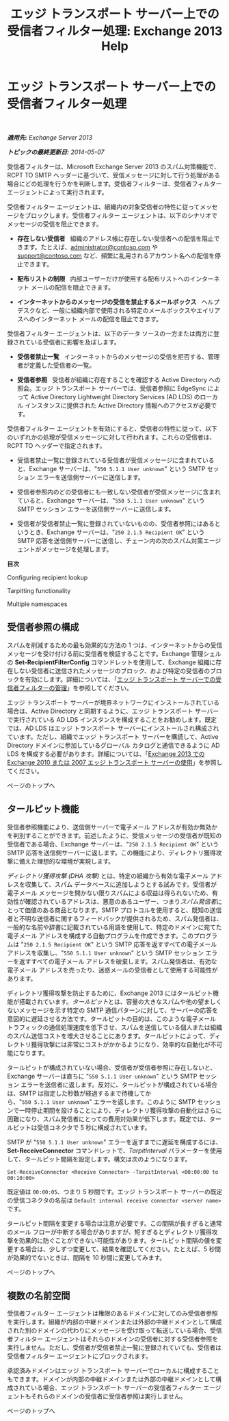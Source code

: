 ﻿---
title: 'エッジ トランスポート サーバー上での受信者フィルター処理: Exchange 2013 Help'
TOCTitle: エッジ トランスポート サーバー上での受信者フィルター処理
ms:assetid: 994eefd9-3903-41e6-a882-1e333d6d2d18
ms:mtpsurl: https://technet.microsoft.com/ja-jp/library/Bb123891(v=EXCHG.150)
ms:contentKeyID: 49896384
ms.date: 05/23/2018
mtps_version: v=EXCHG.150
ms.translationtype: MT
---

# エッジ トランスポート サーバー上での受信者フィルター処理

 

_**適用先:** Exchange Server 2013_

_**トピックの最終更新日:** 2014-05-07_

受信者フィルターは、Microsoft Exchange Server 2013 のスパム対策機能で、RCPT TO SMTP ヘッダーに基づいて、受信メッセージに対して行う処理がある場合にどの処理を行うかを判断します。受信者フィルターは、受信者フィルター エージェントによって実行されます。

受信者フィルター エージェントは、組織内の対象受信者の特性に従ってメッセージをブロックします。受信者フィルター エージェントは、以下のシナリオでメッセージの受信を阻止できます。

  - **存在しない受信者**   組織のアドレス帳に存在しない受信者への配信を阻止できます。たとえば、administrator@contoso.com や support@contoso.com など、頻繁に乱用されるアカウント名への配信を停止できます。

  - **配布リストの制限**   内部ユーザーだけが使用する配布リストへのインターネット メールの配信を阻止できます。

  - **インターネットからのメッセージの受信を禁止するメールボックス**   ヘルプデスクなど、一般に組織内部で使用される特定のメールボックスやエイリアスへのインターネット メールの配信を阻止できます。

受信者フィルター エージェントは、以下のデータ ソースの一方または両方に登録されている受信者に影響を及ぼします。

  - **受信者禁止一覧**   インターネットからのメッセージの受信を拒否する、管理者が定義した受信者の一覧。

  - **受信者参照**   受信者が組織に存在することを確認する Active Directory への照会。エッジ トランスポート サーバーでは、受信者参照に EdgeSync によって Active Directory Lightweight Directory Services (AD LDS) のローカル インスタンスに提供された Active Directory 情報へのアクセスが必要です。

受信者フィルター エージェントを有効にすると、受信者の特性に従って、以下のいずれかの処理が受信メッセージに対して行われます。これらの受信者は、RCPT TO ヘッダーで指定されます。

  - 受信者禁止一覧に登録されている受信者が受信メッセージに含まれていると、Exchange サーバーは、"`550 5.1.1 User unknown`" という SMTP セッション エラーを送信側サーバーに送信します。

  - 受信者参照内のどの受信者にも一致しない受信者が受信メッセージに含まれていると、Exchange サーバーは、"`550 5.1.1 User unknown`" という SMTP セッション エラーを送信側サーバーに送信します。

  - 受信者が受信者禁止一覧に登録されていないものの、受信者参照にはあるというとき、Exchange サーバーは、"`250 2.1.5 Recipient OK`" という SMTP 応答を送信側サーバーに送信し、チェーン内の次のスパム対策エージェントがメッセージを処理します。

**目次**

Configuring recipient lookup

Tarpitting functionality

Multiple namespaces

## 受信者参照の構成

スパムを削減するための最も効果的な方法の 1 つは、インターネットからの受信メッセージを受け付ける前に受信者を検証することです。Exchange 管理シェルの **Set-RecipientFilterConfig** コマンドレットを使用して、Exchange 組織に存在しない受信者に送信されたメッセージのブロック、および特定の受信者のブロックを有効にします。詳細については、「[エッジ トランスポート サーバーでの受信者フィルターの管理](manage-recipient-filtering-on-edge-transport-servers-exchange-2013-help.md)」を参照してください。

エッジ トランスポート サーバーが境界ネットワークにインストールされている場合は、Active Directory と同期するように、エッジ トランスポート サーバーで実行されている AD LDS インスタンスを構成することをお勧めします。既定では、AD LDS はエッジ トランスポート サーバーにインストールされ構成されています。ただし、組織でエッジ トランスポート サーバーを購読して、Active Directory ドメインに参加しているグローバル カタログと通信できるように AD LDS を構成する必要があります。詳細については、「[Exchange 2013 での Exchange 2010 または 2007 エッジ トランスポート サーバーの使用](use-an-exchange-2010-or-2007-edge-transport-server-in-exchange-2013-exchange-2013-help.md)」を参照してください。

ページのトップへ

## タールピット機能

受信者参照機能により、送信側サーバーで電子メール アドレスが有効か無効かを判別することができます。前述したように、受信メッセージの受信者が既知の受信者である場合、Exchange サーバーは、"`250 2.1.5 Recipient OK`" という SMTP 応答を送信側サーバーに返します。この機能により、ディレクトリ獲得攻撃に備えた理想的な環境が実現します。

*ディレクトリ獲得攻撃 (DHA 攻撃)* とは、特定の組織から有効な電子メール アドレスを収集して、スパム データベースに追加しようとする試みです。受信者が電子メール メッセージを開かない限りスパムによる収益は得られないため、有効性が確認されているアドレスは、悪意のあるユーザー、つまり*スパム発信者*にとって価値のある商品となります。SMTP プロトコルを使用すると、既知の送信者と不明な送信者に関するフィードバックが提供されるため、スパム発信者は、一般的な名前や辞書に記載されている用語を使用して、特定のドメインに宛てた電子メール アドレスを構成する自動プログラムを作成できます。このプログラムは "`250 2.1.5 Recipient OK`" という SMTP 応答を返すすべての電子メール アドレスを収集し、"`550 5.1.1 User unknown`" という SMTP セッション エラーを返すすべての電子メール アドレスを破棄します。スパム発信者は、有効な電子メール アドレスを売ったり、迷惑メールの受信者として使用する可能性があります。

ディレクトリ獲得攻撃を防止するために、Exchange 2013 にはタールピット機能が搭載されています。*タールピット*とは、容量の大きなスパムや他の望ましくないメッセージを示す特定の SMTP 通信パターンに対して、サーバーの応答を意図的に遅延させる方法です。タールピットの目的は、このような電子メール トラフィックの通信処理速度を低下させ、スパムを送信している個人または組織のスパム送信コストを増大させることにあります。タールピットによって、ディレクトリ獲得攻撃には非常にコストがかかるようになり、効率的な自動化が不可能になります。

タールピットが構成されていない場合、受信者が受信者参照に存在しないと、Exchange サーバーは直ちに "`550 5.1.1 User unknown`" という SMTP セッション エラーを送信者に返します。反対に、タールピットが構成されている場合は、SMTP は指定した秒数が経過するまで待機してから、"`550 5.1.1 User unknown`" エラーを返します。このように SMTP セッションで一時停止期間を設けることにより、ディレクトリ獲得攻撃の自動化はさらに困難になり、スパム発信者にとっての費用対効果が低下します。既定では、タールピットは受信コネクタで 5 秒に構成されています。

SMTP が "`550 5.1.1 User unknown`" エラーを返すまでに遅延を構成するには、**Set-ReceiveConnector** コマンドレットで、*TarpitInterval* パラメーターを使用して、タールピット間隔を設定します。構文は次のようになります。

    Set-ReceiveConnector <Receive Connector> -TarpitInterval <00:00:00 to 00:10:00>

既定値は `00:00:05`、つまり 5 秒間です。エッジ トランスポート サーバーの既定の受信コネクタの名前は `Default internal receive connector <server name>` です。

タールピット間隔を変更する場合は注意が必要です。この間隔が長すぎると通常のメール フローが中断する場合がありますが、短すぎるとディレクトリ獲得攻撃を効果的に防ぐことができない可能性があります。タールピット間隔の値を変更する場合は、少しずつ変更して、結果を確認してください。たとえば、5 秒間が効果的でないときは、間隔を 10 秒間に変更してみます。

ページのトップへ

## 複数の名前空間

受信者フィルター エージェントは権限のあるドメインに対してのみ受信者参照を実行します。組織が内部の中継ドメインまたは外部の中継ドメインとして構成された別のドメインの代わりにメッセージを受け取って転送している場合、受信者フィルター エージェントはそれらのドメインの受信者に対する受信者参照を実行しません。ただし、受信者が受信者禁止一覧に登録されていても、受信者は受信者フィルター エージェントにブロックされます。

承認済みドメインはエッジ トランスポート サーバーでローカルに構成することもできます。ドメインが内部の中継ドメインまたは外部の中継ドメインとして構成されている場合、エッジ トランスポート サーバーの受信者フィルター エージェントもそれらのドメインの受信者に受信者参照は実行しません。

ページのトップへ

